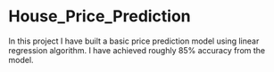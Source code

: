 # House_Price_Prediction
In this project I have built a basic price prediction model using linear regression algorithm. I have achieved roughly 85% accuracy from the model.
